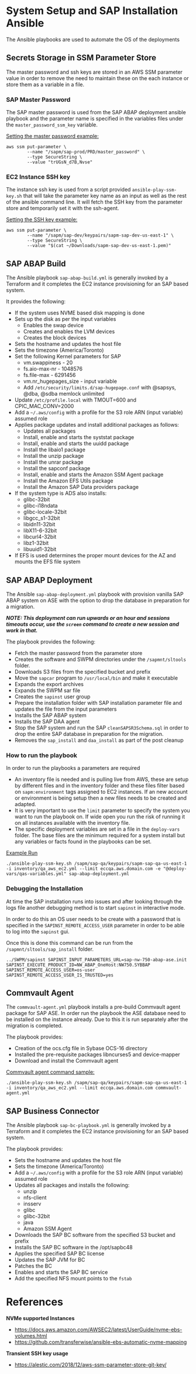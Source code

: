 # System Setup and SAP Installation Ansible
The Ansible playbooks are used to automate the OS of the deployments 

## Secrets Storage in SSM Parameter Store
The master password and ssh keys are stored in an AWS SSM parameter value in order to remove the need to maintain these on the each instance or store them as a variable in a file. 

### SAP Master Password 
The SAP master password is used from the SAP ABAP deployment ansible playbook and the parameter name is specified in the variables files under the `master_password_ssm_key` variable. 

<ins>Setting the master password example:</ins>
```
aws ssm put-parameter \
        --name "/sapm/sap-prod/PRD/master_password" \
        --type SecureString \
        --value "trUGsN_d7B,Nvse"
```

### EC2 Instance SSH key
The instance ssh key is used from a script provided `ansible-play-ssm-key.sh` that will take the parameter key name as an input as well as the rest of the ansible command line. It will fetch the SSH key from the parameter store and temporarily set it with the ssh-agent.  

<ins>Setting the SSH key example:</ins>
```
aws ssm put-parameter \
        --name "/sapm/sap-dev/keypairs/sapm-sap-dev-us-east-1" \
        --type SecureString \
        --value "$(cat ~/Downloads/sapm-sap-dev-us-east-1.pem)"
```
## SAP ABAP Build 
The Ansible playbook `sap-abap-build.yml` is generally invoked by a Terraform and it completes the EC2 instance provisioning for an SAP based system. 

It provides the following: 
- If the system uses NVME based disk mapping is done
- Sets up the disk as per the input variables
  - Enables the swap device 
  - Creates and enables the LVM devices
  - Creates the block devices
- Sets the hostname and updates the host file
- Sets the timezone (America/Toronto)
- Set the following Kernel parameters for SAP
  - vm.swappiness - 20
  - fs.aio-max-nr - 1048576
  - fs.file-max - 6291456
  - vm.nr_hugepages_size - input variable
  - Add `/etc/security/limits.d/sap-hugepage.conf` with @sapsys, @dba, @sdba memlock unlimited
- Update `/etc/profile.local` with TMOUT=600 and CPIC_MAC_CONV=2000
- Add a `~/.aws/config` with a profile for the S3 role ARN (input variable) assumed role
- Applies package updates and install additional packages as follows:
  - Updates all packages
  - Install, enable and starts the syststat package
  - Install, enable and starts the uuidd package
  - Install the libaio1 package
  - Install the unzip package
  - Install the unrar package
  - Install the sapconf package 
  - Install, enable and starts the Amazon SSM Agent package  
  - Install the Amazon EFS Utils package
  - Install the Amazon SAP Data providers package
- If the system type is ADS also installs:
  - glibc-32bit
  - glibc-i18ndata
  - glibc-locale-32bit
  - libgcc_s1-32bit
  - libidn11-32bit
  - libX11-6-32bit
  - libcurl4-32bit
  - libz1-32bit
  - libuuid1-32bit
- If EFS is used determines the proper mount devices for the AZ and mounts the EFS file system

## SAP ABAP Deployment
The Ansible `sap-abap-deployment.yml` playbook with provision vanilla SAP ABAP system on ASE with the option to drop the database in preparation for a migration.  

___NOTE: This deployment can run upwards or an hour and sessions timeouts occur, use the `screen` command to create a new session and work in that.___

The playbook provides the following: 
- Fetch the master password from the parameter store
- Creates the software and SWPM directories under the `/sapmnt/sltools` folder. 
- Downloads S3 files from the specified bucket and prefix
- Move the `sapcar` program to `/usr/local/bin` and make it executable
- Expands the export archives 
- Expands the SWPM sar file 
- Creates the `sapinst` user group 
- Prepare the installation folder with SAP installation parameter file and updates the file from the input parameters
- Installs the SAP ABAP system 
- Installs the SAP DAA agent 
- Stop the SAP system and run the SAP `cleanSAPSR3Schema.sql` in order to drop the entire SAP database in preparation for the migration.
- Removes the `sap_install` and `daa_install` as part of the post cleanup

### How to run the playbook

In order to run the playbooks a parameters are required 
  
- An inventory file is needed and is pulling live from AWS, these are setup by different files and in the inventory folder and these files filter based on `sapm:environment` tags assigned to EC2 instances. If an new account or environment is being setup then a new files needs to be created and adapted. 
- It is very important to use the `limit` parameter to specify the system you want to run the playbook on. If wide open you run the risk of running it on all instances available with the inventory file.
- The specific deployment variables are set in a file in the `deploy-vars` folder. The base files are the minimum required for a system install but any variables or facts found in the playbooks can be set. 

<ins>Example Run</ins>
```
./ansible-play-ssm-key.sh /sapm/sap-qa/keypairs/sapm-sap-qa-us-east-1 -i inventory/qa_aws_ec2.yml --limit eccqa.aws.domain.com -e "@deploy-vars/qas-variables.yml" sap-abap-deployment.yml
```

### Debugging the Installation
At time the SAP installation runs into issues and after looking through the logs file another debugging method is to start `sapinst` in interactive mode. 

In order to do this an OS user needs to be create with a password that is specified in the `SAPINST_REMOTE_ACCESS_USER` parameter in order to be able to log into the `sapinst` gui. 

Once this is done this command can be run from the `/sapmnt/sltools/sap_install` folder. 
```
../SWPM/sapinst SAPINST_INPUT_PARAMETERS_URL=sap-nw-750-abap-ase.init SAPINST_EXECUTE_PRODUCT_ID=NW_ABAP_OneHost:NW750.SYBBAP  SAPINST_REMOTE_ACCESS_USER=os-user SAPINST_REMOTE_ACCESS_USER_IS_TRUSTED=yes
```
## Commvault Agent 
The `commvault-agent.yml` playbook installs a pre-build Commvault agent package for SAP ASE. In order run the playbook the ASE database need to be installed on the instance already. Due to this it is run separately after the migration is completed. 

The playbook provides:
- Creation of the ocs.cfg file in Sybase OCS-16 directory
- Installed the pre-requisite packages libncurses5 and device-mapper 
- Download and install the Commvault agent 

<ins>Commvault agent command sample:</ins>
```
./ansible-play-ssm-key.sh /sapm/sap-qa/keypairs/sapm-sap-qa-us-east-1 -i inventory/qa_aws_ec2.yml --limit eccqa.aws.domain.com commvault-agent.yml
```

## SAP Business Connector
The Ansible playbook `sap-bc-playbook.yml` is generally invoked by a Terraform and it completes the EC2 instance provisioning for an SAP based system. 

The playbook provides:
- Sets the hostname and updates the host file
- Sets the timezone (America/Toronto)
- Add a `~/.aws/config` with a profile for the S3 role ARN (input variable) assumed role
- Updates all packages and installs the following:
  - unzip
  - nfs-client
  - insserv
  - glibc
  - glibc-32bit
  - java
  - Amazon SSM Agent
- Downloads the SAP BC software from the specified S3 bucket and prefix
- Installs the SAP BC software in the /opt/sapbc48
- Applies the specified SAP BC license 
- Updates the SAP JVM for BC
- Patches the BC
- Enables and starts the SAP BC service 
- Add the specified NFS mount points to the `fstab`




# References
**NVMe supported Instances**
- https://docs.aws.amazon.com/AWSEC2/latest/UserGuide/nvme-ebs-volumes.html
- https://github.com/transferwise/ansible-ebs-automatic-nvme-mapping

**Transient SSH key usage**
- https://alestic.com/2018/12/aws-ssm-parameter-store-git-key/